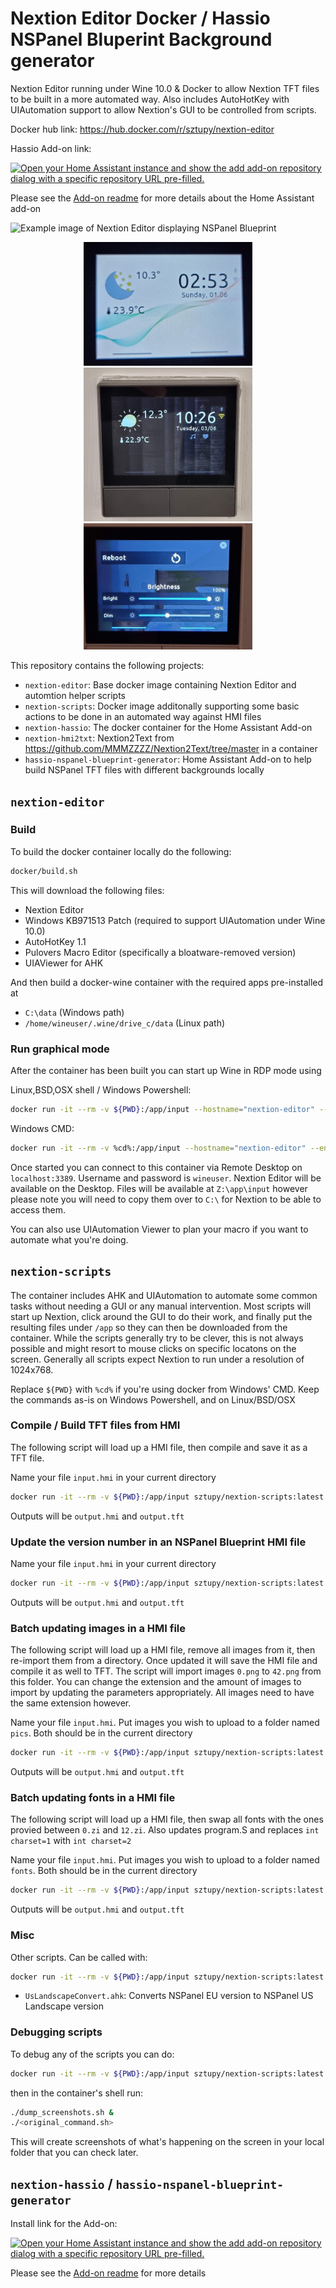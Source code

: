 Nextion Editor Docker / Hassio NSPanel Bluperint Background generator
=====================================================================

Nextion Editor running under Wine 10.0 & Docker to allow Nextion TFT files to be built in a more automated way. Also includes AutoHotKey with UIAutomation support to allow Nextion's GUI to be controlled from scripts.

Docker hub link: https://hub.docker.com/r/sztupy/nextion-editor

Hassio Add-on link:

[![Open your Home Assistant instance and show the add add-on repository dialog with a specific repository URL pre-filled.](https://my.home-assistant.io/badges/supervisor_add_addon_repository.svg)](https://my.home-assistant.io/redirect/supervisor_add_addon_repository/?repository_url=https%3A%2F%2Fgithub.com%2Fsztupy%2Fnextion-editor-docker)

Please see the [Add-on readme](hassio-nspanel-blueprint-generator/README.md) for more details about the Home Assistant add-on

![Example image of Nextion Editor displaying NSPanel Blueprint](images/example.png)

<div align="center">
  <img title="Example screenshot with inverted colour settings" src="https://raw.githubusercontent.com/sztupy/nextion-editor-docker/refs/heads/main/images/example_white.jpg" width="270"/>
  <img title="Example screenshot with library background" src="https://raw.githubusercontent.com/sztupy/nextion-editor-docker/refs/heads/main/images/example_library.jpg" width="270"/>
  <img title="Example screenshot with bedroom background" src="https://raw.githubusercontent.com/sztupy/nextion-editor-docker/refs/heads/main/images/example_bedroom.jpg" width="270"/>
</div>

This repository contains the following projects:

* `nextion-editor`: Base docker image containing Nextion Editor and automtion helper scripts
* `nextion-scripts`: Docker image additonally supporting some basic actions to be done in an automated way against HMI files
* `nextion-hassio`: The docker container for the Home Assistant Add-on
* `nextion-hmi2txt`: Nextion2Text from https://github.com/MMMZZZZ/Nextion2Text/tree/master in a container
* `hassio-nspanel-blueprint-generator`: Home Assistant Add-on to help build NSPanel TFT files with different backgrounds locally

## `nextion-editor`

### Build

To build the docker container locally do the following:

```sh
docker/build.sh
```

This will download the following files:

* Nextion Editor
* Windows KB971513 Patch (required to support UIAutomation under Wine 10.0)
* AutoHotKey 1.1
* Pulovers Macro Editor (specifically a bloatware-removed version)
* UIAViewer for AHK

And then build a docker-wine container with the required apps pre-installed at

* `C:\data` (Windows path)
* `/home/wineuser/.wine/drive_c/data` (Linux path)

### Run graphical mode

After the container has been built you can start up Wine in RDP mode using

Linux,BSD,OSX shell / Windows Powershell:

```sh
docker run -it --rm -v ${PWD}:/app/input --hostname="nextion-editor" --env="RDP_SERVER=yes" --publish="3389:3389/tcp" sztupy/nextion-editor:latest
```

Windows CMD:

```sh
docker run -it --rm -v %cd%:/app/input --hostname="nextion-editor" --env="RDP_SERVER=yes" --publish="3389:3389/tcp" sztupy/nextion-editor:latest
```

Once started you can connect to this container via Remote Desktop on `localhost:3389`. Username and password is `wineuser`. Nextion Editor will be available on the Desktop. Files will be available at `Z:\app\input` however please note you will need to copy them over to ``C:\`` for Nextion to be able to access them.

You can also use UIAutomation Viewer to plan your macro if you want to automate what you're doing.

## `nextion-scripts`

The container includes AHK and UIAutomation to automate some common tasks without needing a GUI or any manual intervention. Most scripts will start up Nextion, click around the GUI to do their work, and finally put the resulting files under `/app` so they can then be downloaded from the container. While the scripts generally try to be clever, this is not always possible and might resort to mouse clicks on specific locatons on the screen. Generally all scripts expect Nextion to run under a resolution of 1024x768.

Replace `${PWD}` with `%cd%` if you're using docker from Windows' CMD. Keep the commands as-is on Windows Powershell, and on Linux/BSD/OSX

### Compile / Build TFT files from HMI

The following script will load up a HMI file, then compile and save it as a TFT file.

Name your file `input.hmi` in your current directory

```sh
docker run -it --rm -v ${PWD}:/app/input sztupy/nextion-scripts:latest ./compile.sh
```

Outputs will be `output.hmi` and `output.tft`

### Update the version number in an NSPanel Blueprint HMI file

Name your file `input.hmi` in your current directory

```sh
docker run -it --rm -v ${PWD}:/app/input sztupy/nextion-scripts:latest ./update_version.sh <VERSION_NUMBER>
```

Outputs will be `output.hmi` and `output.tft`

### Batch updating images in a HMI file

The following script will load up a HMI file, remove all images from it, then re-import them from a directory. Once updated it will save the HMI file and compile it as well to TFT. The script will import images `0.png` to `42.png` from this folder. You can change the extension and the amount of images to import by updating the parameters appropriately. All images need to have the same extension however.

Name your file `input.hmi`. Put images you wish to upload to a folder named `pics`. Both should be in the current directory

```sh
docker run -it --rm -v ${PWD}:/app/input sztupy/nextion-scripts:latest ./update_images.sh png 42
```

Outputs will be `output.hmi` and `output.tft`

### Batch updating fonts in a HMI file

The following script will load up a HMI file, then swap all fonts with the ones provied between `0.zi` and `12.zi`. Also updates program.S and replaces `int charset=1` with `int charset=2`

Name your file `input.hmi`. Put images you wish to upload to a folder named `fonts`. Both should be in the current directory

```sh
docker run -it --rm -v ${PWD}:/app/input sztupy/nextion-scripts:latest ./update_fonts.sh
```

Outputs will be `output.hmi` and `output.tft`

### Misc

Other scripts. Can be called with:

```sh
docker run -it --rm -v ${PWD}:/app/input sztupy/nextion-scripts:latest ./run-script.sh <ScriptName.ahk>
```

* `UsLandscapeConvert.ahk`: Converts NSPanel EU version to NSPanel US Landscape version

### Debugging scripts

To debug any of the scripts you can do:

```sh
docker run -it --rm -v ${PWD}:/app/input sztupy/nextion-scripts:latest bash
```

then in the container's shell run:

```sh
./dump_screenshots.sh &
./<original_command.sh>
```

This will create screenshots of what's happening on the screen in your local folder that you can check later.

## `nextion-hassio` / `hassio-nspanel-blueprint-generator`

Install link for the Add-on:

[![Open your Home Assistant instance and show the add add-on repository dialog with a specific repository URL pre-filled.](https://my.home-assistant.io/badges/supervisor_add_addon_repository.svg)](https://my.home-assistant.io/redirect/supervisor_add_addon_repository/?repository_url=https%3A%2F%2Fgithub.com%2Fsztupy%2Fnextion-editor-docker)

Please see the [Add-on readme](hassio-nspanel-blueprint-generator/README.md) for more details
